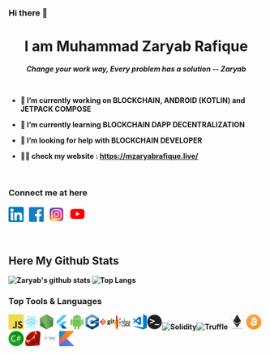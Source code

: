 ### Hi there 👋
<h1 align="center">I am Muhammad Zaryab Rafique</h1>
<p align="center"> <b><i>Change your work way, Every problem has a solution -- Zaryab</i><b> </p>

<br>

- 🔭 I’m currently working on **BLOCKCHAIN, ANDROID (KOTLIN) and JETPACK COMPOSE**

- 🌱 I’m currently learning **BLOCKCHAIN DAPP DECENTRALIZATION**

- 🤝 I’m looking for help with **BLOCKCHAIN DEVELOPER**

- 👨‍💻 check my website : https://mzaryabrafique.live/


<br>

### Connect me at here

<span><a href="https://www.linkedin.com/in/zaryab-programmer/" ><img src="images/linkedin.png" width="30" height="30" /></a>
&nbsp;
<a href="https://web.facebook.com/Zaryab.Programmer/" ><img src="images/Facebook-logo.png" width="30" height="30" /></a>
&nbsp;
<a href="https://www.instagram.com/zaryab.programmer/" ><img src="images/insta.png" width="30" height="30" /></a>
&nbsp;
<a href="https://www.youtube.com/channel/UC0OiPTc2sM8_DMZS6n2-6vQ" ><img src="images/youtube.png" width="32" height="32" /></a>
<span>

<br>

## Here My Github Stats

<span> ![Zaryab's github stats](https://github-readme-stats.vercel.app/api?username=Zaryab-Programmer&theme=tokyonight&show_icons=true&count_private=true) </span>
<span> ![Top Langs](https://github-readme-stats.vercel.app/api/top-langs/?username=Zaryab-Programmer&theme=tokyonight)</span>


### Top Tools & Languages <br>
<img src="https://raw.githubusercontent.com/github/explore/80688e429a7d4ef2fca1e82350fe8e3517d3494d/topics/javascript/javascript.png" alt="Javascript" width="30" height="30"/><img src="https://raw.githubusercontent.com/github/explore/80688e429a7d4ef2fca1e82350fe8e3517d3494d/topics/react/react.png" alt="React" width="30" height="30"/><img src="https://raw.githubusercontent.com/github/explore/80688e429a7d4ef2fca1e82350fe8e3517d3494d/topics/nodejs/nodejs.png" alt="Nodejs" width="30" height="30"/><img src="https://raw.githubusercontent.com/github/explore/80688e429a7d4ef2fca1e82350fe8e3517d3494d/topics/flutter/flutter.png" alt="Flutter" width="30" height="30"/><img src="https://raw.githubusercontent.com/github/explore/80688e429a7d4ef2fca1e82350fe8e3517d3494d/topics/android/android.png" alt="Android" width="30" height="30"/><img src="https://raw.githubusercontent.com/github/explore/80688e429a7d4ef2fca1e82350fe8e3517d3494d/topics/cpp/cpp.png" width="30" alt="C++" height="30"/><img src="https://raw.githubusercontent.com/github/explore/80688e429a7d4ef2fca1e82350fe8e3517d3494d/topics/git/git.png" width="30" alt="Git" height="30" /><img src="https://raw.githubusercontent.com/gilbarbara/logos/master/logos/firebase.svg" alt="Firebase" width="30" height="30"/> <img src="https://raw.githubusercontent.com/github/explore/80688e429a7d4ef2fca1e82350fe8e3517d3494d/topics/visual-studio-code/visual-studio-code.png" alt="VSCode" width="30" height="30"/><img src="https://raw.githubusercontent.com/github/explore/80688e429a7d4ef2fca1e82350fe8e3517d3494d/topics/terminal/terminal.png" alt="Terminal" width="30" height="30"/><img src="https://docs.soliditylang.org/en/v0.8.4/_images/logo.svg" alt="Solidity" width="30" height="30"/><img src="https://www.trufflesuite.com/img/truffle-logo-dark.svg" alt="Truffle" width="30" height="30"/>
<img src="https://raw.githubusercontent.com/github/explore/80688e429a7d4ef2fca1e82350fe8e3517d3494d/topics/ethereum/ethereum.png" alt="Ethereum" width="30" height="30"/>
<img src="https://raw.githubusercontent.com/github/explore/80688e429a7d4ef2fca1e82350fe8e3517d3494d/topics/bitcoin/bitcoin.png" alt="Bitcoin" width="30" height="30"/>
<img src="https://raw.githubusercontent.com/github/explore/80688e429a7d4ef2fca1e82350fe8e3517d3494d/topics/csharp/csharp.png" alt="C#" width="30" height="30"/>
<img src="https://raw.githubusercontent.com/github/explore/80688e429a7d4ef2fca1e82350fe8e3517d3494d/topics/ruby/ruby.png" alt="Ruby" width="30" height="30"/>
<img src="https://raw.githubusercontent.com/github/explore/80688e429a7d4ef2fca1e82350fe8e3517d3494d/topics/java/java.png" alt="Java" width="30" height="30"/>
<img src="https://raw.githubusercontent.com/github/explore/80688e429a7d4ef2fca1e82350fe8e3517d3494d/topics/kotlin/kotlin.png" alt="Kotlin" width="30" height="30"/>
